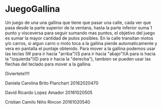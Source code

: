 # JuegoGallina
Un juego de una una gallina que tiene que pasar una calle, cada ver que pasa desde la parte superior de la ventana, hasta la parte inferior suma 1 punto y visceversa para seguir sumando mas puntos, el objetivo del juego es sumar la mayor cantidad de putos posibles.
En la calle transitan motos y/o carros, si algun carro o moto toca a la gallina pierde automaticamente y vera en pantalla el puntaje obtenido.
Para mover a la gallina podemos usar las teclas (W para ir hacia "arriba")(S para ir hacia "abajo")(A para is hacia la "izquierda")(D para ir hacia la "derecha"), tambien se pueden usar las flechas del teclado para mover a la gallina.

Diviertete!!!!

Daniela Carolina Brito Planchart 20162020470

David Ricardo Lopez Amador 20161020505

Cristian Camilo Niño Rincon 20161020540
